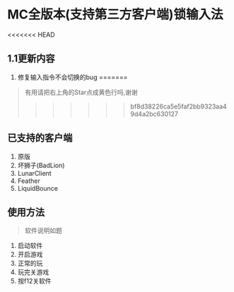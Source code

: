 # MC全版本(支持第三方客户端)锁输入法

<<<<<<< HEAD
## 1.1更新内容

1. 修复输入指令不会切换的bug
=======
> 有用请把右上角的Star点成黄色行吗,谢谢
>>>>>>> bf8d38226ca5e5faf2bb9323aa49d4a2bc630127

## 已支持的客户端

1. 原版
2. 坏狮子(BadLion)
3. LunarClient
4. Feather
5. LiquidBounce

## 使用方法

> 软件说明如题

1. 启动软件
2. 开启游戏
3. 正常的玩
4. 玩完关游戏
5. 按f12关软件
